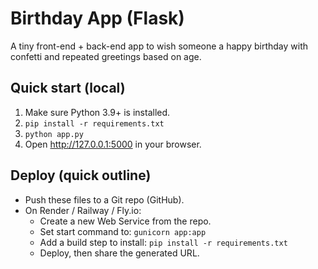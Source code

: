 # Birthday App (Flask)

A tiny front-end + back-end app to wish someone a happy birthday with confetti and repeated greetings based on age.

## Quick start (local)

1. Make sure Python 3.9+ is installed.
2. `pip install -r requirements.txt`
3. `python app.py`
4. Open http://127.0.0.1:5000 in your browser.

## Deploy (quick outline)

- Push these files to a Git repo (GitHub).
- On Render / Railway / Fly.io:
  - Create a new Web Service from the repo.
  - Set start command to: `gunicorn app:app`
  - Add a build step to install: `pip install -r requirements.txt`
  - Deploy, then share the generated URL.
